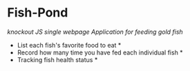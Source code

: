# Fish-Pond

_knockout JS single webpage Application for feeding gold fish_

* List each fish's favorite food to eat *
* Record how many time you have fed each individual fish *
* Tracking fish health status *


